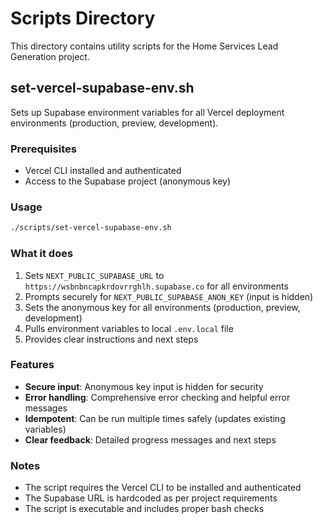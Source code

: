 # Scripts Directory

This directory contains utility scripts for the Home Services Lead Generation project.

## set-vercel-supabase-env.sh

Sets up Supabase environment variables for all Vercel deployment environments (production, preview, development).

### Prerequisites

- Vercel CLI installed and authenticated
- Access to the Supabase project (anonymous key)

### Usage

```bash
./scripts/set-vercel-supabase-env.sh
```

### What it does

1. Sets `NEXT_PUBLIC_SUPABASE_URL` to `https://wsbnbncapkrdovrrghlh.supabase.co` for all environments
2. Prompts securely for `NEXT_PUBLIC_SUPABASE_ANON_KEY` (input is hidden)
3. Sets the anonymous key for all environments (production, preview, development)
4. Pulls environment variables to local `.env.local` file
5. Provides clear instructions and next steps

### Features

- **Secure input**: Anonymous key input is hidden for security
- **Error handling**: Comprehensive error checking and helpful error messages
- **Idempotent**: Can be run multiple times safely (updates existing variables)
- **Clear feedback**: Detailed progress messages and next steps

### Notes

- The script requires the Vercel CLI to be installed and authenticated
- The Supabase URL is hardcoded as per project requirements
- The script is executable and includes proper bash checks
